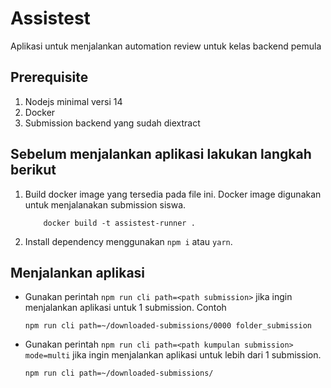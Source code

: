 # Assistest
Aplikasi untuk menjalankan automation review untuk kelas backend pemula

## Prerequisite
1. Nodejs minimal versi 14
2. Docker
3. Submission backend yang sudah diextract

## Sebelum menjalankan aplikasi lakukan langkah berikut
1. Build docker image yang tersedia pada file ini. Docker image digunakan untuk menjalanakan submission siswa.
    ```
        docker build -t assistest-runner . 
    ```
2. Install dependency menggunakan `npm i` atau `yarn`.

## Menjalankan aplikasi
- Gunakan perintah `npm run cli path=<path submission>` jika ingin menjalankan aplikasi untuk 1 submission. Contoh
  ```
  npm run cli path=~/downloaded-submissions/0000 folder_submission
  ```
  
- Gunakan perintah `npm run cli path=<path kumpulan submission> mode=multi` jika ingin menjalankan aplikasi untuk lebih dari 1 submission.
  ```
  npm run cli path=~/downloaded-submissions/
  ```


